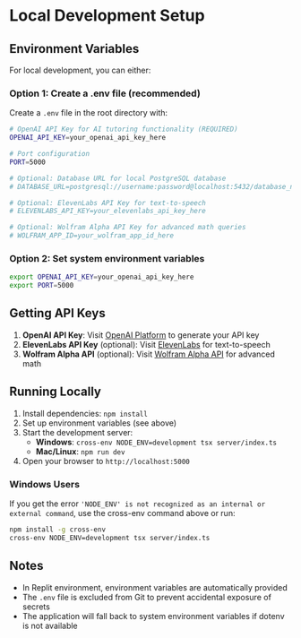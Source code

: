 # Local Development Setup

## Environment Variables

For local development, you can either:

### Option 1: Create a .env file (recommended)
Create a `.env` file in the root directory with:

```bash
# OpenAI API Key for AI tutoring functionality (REQUIRED)
OPENAI_API_KEY=your_openai_api_key_here

# Port configuration
PORT=5000

# Optional: Database URL for local PostgreSQL database
# DATABASE_URL=postgresql://username:password@localhost:5432/database_name

# Optional: ElevenLabs API Key for text-to-speech
# ELEVENLABS_API_KEY=your_elevenlabs_api_key_here

# Optional: Wolfram Alpha API Key for advanced math queries  
# WOLFRAM_APP_ID=your_wolfram_app_id_here
```

### Option 2: Set system environment variables
```bash
export OPENAI_API_KEY=your_openai_api_key_here
export PORT=5000
```

## Getting API Keys

1. **OpenAI API Key**: Visit [OpenAI Platform](https://platform.openai.com/api-keys) to generate your API key
2. **ElevenLabs API Key** (optional): Visit [ElevenLabs](https://elevenlabs.io) for text-to-speech
3. **Wolfram Alpha API** (optional): Visit [Wolfram Alpha API](https://developer.wolframalpha.com/) for advanced math

## Running Locally

1. Install dependencies: `npm install`
2. Set up environment variables (see above)
3. Start the development server:
   - **Windows**: `cross-env NODE_ENV=development tsx server/index.ts`
   - **Mac/Linux**: `npm run dev`
4. Open your browser to `http://localhost:5000`

### Windows Users
If you get the error `'NODE_ENV' is not recognized as an internal or external command`, use the cross-env command above or run:
```bash
npm install -g cross-env
cross-env NODE_ENV=development tsx server/index.ts
```

## Notes

- In Replit environment, environment variables are automatically provided
- The `.env` file is excluded from Git to prevent accidental exposure of secrets
- The application will fall back to system environment variables if dotenv is not available